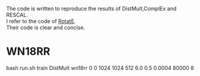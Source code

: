 The code is written to reproduce the results of DistMult,ComplEx and RESCAL.  
I refer to the code of [RotatE](https://github.com/DeepGraphLearning/KnowledgeGraphEmbedding).  
Their code is clear and concise.  
# WN18RR  
bash run.sh train DistMult wn18rr 0 0 1024 1024 512 6.0 0.5 0.0004 80000 8

